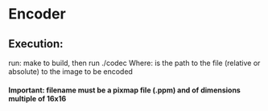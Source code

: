 # Encoder
## Execution:
 run: make to build, then run ./codec <fileName>
 Where: <fileName> is the path to the file (relative or absolute) to the image to be encoded
#### Important: filename must be a pixmap file (.ppm) and of dimensions multiple of 16x16
